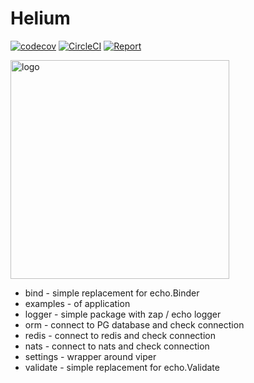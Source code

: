 # Helium

[![codecov](https://codecov.io/gh/im-kulikov/helium/branch/master/graph/badge.svg)](https://codecov.io/gh/im-kulikov/helium)
[![CircleCI](https://circleci.com/gh/im-kulikov/helium.svg?style=svg)](https://circleci.com/gh/im-kulikov/helium)
[![Report](https://goreportcard.com/badge/github.com/im-kulikov/helium)](https://goreportcard.com/report/github.com/im-kulikov/helium)

<img src="./.github/helium.jpg" width="350" alt="logo">

- bind - simple replacement for echo.Binder
- examples - of application
- logger - simple package with zap / echo logger
- orm - connect to PG database and check connection
- redis - connect to redis and check connection
- nats - connect to nats and check connection
- settings - wrapper around viper
- validate - simple replacement for echo.Validate

